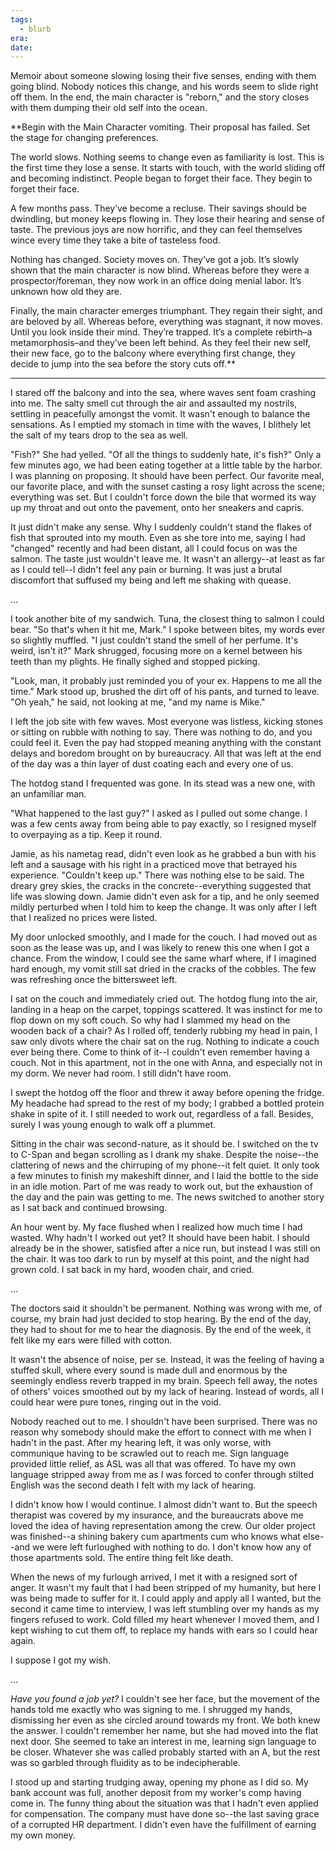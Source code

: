 ```yaml
---
tags:
  - blurb
era: 
date:
---
```

Memoir about someone slowing losing their five senses, ending with them going blind. Nobody notices this change, and his words seem to slide right off them. In the end, the main character is "reborn," and the story closes with them dumping their old self into the ocean. 

**Begin with the Main Character vomiting. Their proposal has failed. Set the stage for changing preferences.

The world slows. Nothing seems to change even as familiarity is lost. This is the first time they lose a sense. It starts with touch, with the world sliding off and becoming indistinct. People began to forget their face. They begin to forget their face. 

A few months pass. They’ve become a recluse. Their savings should be dwindling, but money keeps flowing in. They lose their hearing and sense of taste. The previous joys are now horrific, and they can feel themselves wince every time they take a bite of tasteless food. 

Nothing has changed. Society moves on. They’ve got a job. It’s slowly shown that the main character is now blind. Whereas before they were a prospector/foreman, they now work in an office doing menial labor. It’s unknown how old they are.

Finally, the main character emerges triumphant. They regain their sight, and are beloved by all. Whereas before, everything was stagnant, it now moves. Until you look inside their mind. They’re trapped. It’s a complete rebirth–a metamorphosis–and they’ve been left behind. As they feel their new self, their new face, go to the balcony where everything first change, they decide to jump into the sea before the story cuts off.**

---

I stared off the balcony and into the sea, where waves sent foam crashing into me. The salty smell cut through the air and assaulted my nostrils, settling in peacefully amongst the vomit. It wasn't enough to balance the sensations. As I emptied my stomach in time with the waves, I blithely let the salt of my tears drop to the sea as well. 

"Fish?" She had yelled. "Of all the things to suddenly hate, it's fish‽" Only a few minutes ago, we had been eating together at a little table by the harbor. I was planning on proposing. It should have been perfect. Our favorite meal, our favorite place, and with the sunset casting a rosy light across the scene; everything was set. But I couldn't force down the bile that wormed its way up my throat and out onto the pavement, onto her sneakers and capris. 

It just didn't make any sense. Why I suddenly couldn't stand the flakes of fish that sprouted into my mouth. Even as she tore into me, saying I had "changed" recently and had been distant, all I could focus on was the salmon. The taste just wouldn't leave me. It wasn't an allergy--at least as far as I could tell--I didn't feel any pain or burning. It was just a brutal discomfort that suffused my being and left me shaking with quease. 

...

I took another bite of my sandwich. Tuna, the closest thing to salmon I could bear. "So that's when it hit me, Mark." I spoke between bites, my words ever so slightly muffled. "I just couldn't stand the smell of her perfume. It's weird, isn't it?" Mark shrugged, focusing more on a kernel between his teeth than my plights. He finally sighed and stopped picking.

"Look, man, it probably just reminded you of your ex. Happens to me all the time." Mark stood up, brushed the dirt off of his pants, and turned to leave. "Oh yeah," he said, not looking at me, "and my name is Mike." 

I left the job site with few waves. Most everyone was listless, kicking stones or sitting on rubble with nothing to say. There was nothing to do, and you could feel it. Even the pay had stopped meaning anything with the constant delays and boredom brought on by bureaucracy. All that was left at the end of the day was a thin layer of dust coating each and every one of us.

The hotdog stand I frequented was gone. In its stead was a new one, with an unfamiliar man.

"What happened to the last guy?" I asked as I pulled out some change. I was a few cents away from being able to pay exactly, so I resigned myself to overpaying as a tip. Keep it round.

Jamie, as his nametag read, didn't even look as he grabbed a bun with his left and a sausage with his right in a practiced move that betrayed his experience. "Couldn't keep up." There was nothing else to be said. The dreary grey skies, the cracks in the concrete--everything suggested that life was slowing down. Jamie didn't even ask for a tip, and he only seemed mildly perturbed when I told him to keep the change. It was only after I left that I realized no prices were listed. 

My door unlocked smoothly, and I made for the couch. I had moved out as soon as the lease was up, and I was likely to renew this one when I got a chance. From the window, I could see the same wharf where, if I imagined hard enough, my vomit still sat dried in the cracks of the cobbles. The few was refreshing once the bittersweet left.

I sat on the couch and immediately cried out. The hotdog flung into the air, landing in a heap on the carpet, toppings scattered. It was instinct for me to flop down on my soft couch. So why had I slammed my head on the wooden back of a chair? As I rolled off, tenderly rubbing my head in pain, I saw only divots where the chair sat on the rug. Nothing to indicate a couch ever being there. Come to think of it--I couldn't even remember having a couch. Not in this apartment, not in the one with Anna, and especially not in my dorm. We never had room. I still didn't have room.

I swept the hotdog off the floor and threw it away before opening the fridge. My headache had spread to the rest of my body; I grabbed a bottled protein shake in spite of it. I still needed to work out, regardless of a fall. Besides, surely I was young enough to walk off a plummet. 

Sitting in the chair was second-nature, as it should be. I switched on the tv to C-Span and began scrolling as I drank my shake. Despite the noise--the clattering of news and the chirruping of my phone--it felt quiet. It only took a few minutes to finish my makeshift dinner, and I laid the bottle to the side in an idle motion. Part of me was ready to work out, but the exhaustion of the day and the pain was getting to me. The news switched to another story as I sat back and continued browsing.

An hour went by. My face flushed when I realized how much time I had wasted. Why hadn't I worked out yet? It should have been habit. I should already be in the shower, satisfied after a nice run, but instead I was still on the chair. It was too dark to run by myself at this point, and the night had grown cold. I sat back in my hard, wooden chair, and cried.

...

The doctors said it shouldn't be permanent. Nothing was wrong with me, of course, my brain had just decided to stop hearing. By the end of the day, they had to shout for me to hear the diagnosis. By the end of the week, it felt like my ears were filled with cotton. 

It wasn't the absence of noise, per se. Instead, it was the feeling of having a stuffed skull, where every sound is made dull and enormous by the seemingly endless reverb trapped in my brain. Speech fell away, the notes of others' voices smoothed out by my lack of hearing. Instead of words, all I could hear were pure tones, ringing out in the void. 

Nobody reached out to me. I shouldn't have been surprised. There was no reason why somebody should make the effort to connect with me when I hadn't in the past. After my hearing left, it was only worse, with communique having to be scrawled out to reach me. Sign language provided little relief, as ASL was all that was offered. To have my own language stripped away from me as I was forced to confer through stilted English was the second death I felt with my lack of hearing.

I didn't know how I would continue. I almost didn't want to. But the speech therapist was covered by my insurance, and the bureaucrats above me loved the idea of having representation among the crew. Our older project was finished--a shining bakery cum apartments cum who knows what else--and we were left furloughed with nothing to do. I don't know how any of those apartments sold. The entire thing felt like death.

When the news of my furlough arrived, I met it with a resigned sort of anger. It wasn't my fault that I had been stripped of my humanity, but here I was being made to suffer for it. I could apply and apply all I wanted, but the second it came time to interview, I was left stumbling over my hands as my fingers refused to work. Cold filled my heart whenever I moved them, and I kept wishing to cut them off, to replace my hands with ears so I could hear again.

I suppose I got my wish.

...

*Have you found a job yet?* I couldn't see her face, but the movement of the hands told me exactly who was signing to me. I shrugged my hands, dismissing her even as she circled around towards my front. We both knew the answer. I couldn't remember her name, but she had moved into the flat next door. She seemed to take an interest in me, learning sign language to be closer. Whatever she was called probably started with an A, but the rest was so garbled through fluidity as to be indecipherable. 

I stood up and starting trudging away, opening my phone as I did so. My bank account was full, another deposit from my worker's comp having come in. The funny thing about the situation was that I hadn't even applied for compensation. The company must have done so--the last saving grace of a corrupted HR department. I didn't even have the fulfillment of earning my own money.